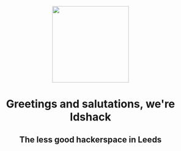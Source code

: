 <p align="center">
  <img width="200" height="200" src="https://www.ldshack.org/img/logo.svg">
</p>

<h1 align="center">Greetings and salutations, we're ldshack</h1>
<h2 align="center">The less good hackerspace in Leeds</h2>
